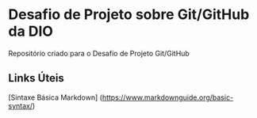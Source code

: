 # Desafio de Projeto sobre Git/GitHub da DIO
Repositório criado para o Desafio de Projeto Git/GitHub
## Links Úteis 
[Sintaxe Básica Markdown] (https://www.markdownguide.org/basic-syntax/)
